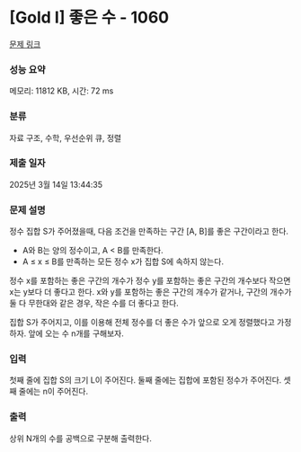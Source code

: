 # [Gold I] 좋은 수 - 1060 

[문제 링크](https://www.acmicpc.net/problem/1060) 

### 성능 요약

메모리: 11812 KB, 시간: 72 ms

### 분류

자료 구조, 수학, 우선순위 큐, 정렬

### 제출 일자

2025년 3월 14일 13:44:35

### 문제 설명

<p>정수 집합 S가 주어졌을때, 다음 조건을 만족하는 구간 [A, B]를 좋은 구간이라고 한다.</p>

<ul>
	<li>A와 B는 양의 정수이고, A < B를 만족한다.</li>
	<li>A ≤ x ≤ B를 만족하는 모든 정수 x가 집합 S에 속하지 않는다.</li>
</ul>

<p>정수 x를 포함하는 좋은 구간의 개수가 정수 y를 포함하는 좋은 구간의 개수보다 작으면 x는 y보다 더 좋다고 한다. x와 y를 포함하는 좋은 구간의 개수가 같거나, 구간의 개수가 둘 다 무한대와 같은 경우, 작은 수를 더 좋다고 한다.</p>

<p>집합 S가 주어지고, 이를 이용해 전체 정수를 더 좋은 수가 앞으로 오게 정렬했다고 가정하자. 앞에 오는 수 n개를 구해보자.</p>

### 입력 

 <section id="input">
<p>첫째 줄에 집합 S의 크기 L이 주어진다. 둘째 줄에는 집합에 포함된 정수가 주어진다. 셋째 줄에는 n이 주어진다.</p>
</section>

### 출력 

 <p>상위 N개의 수를 공백으로 구분해 출력한다.</p>


